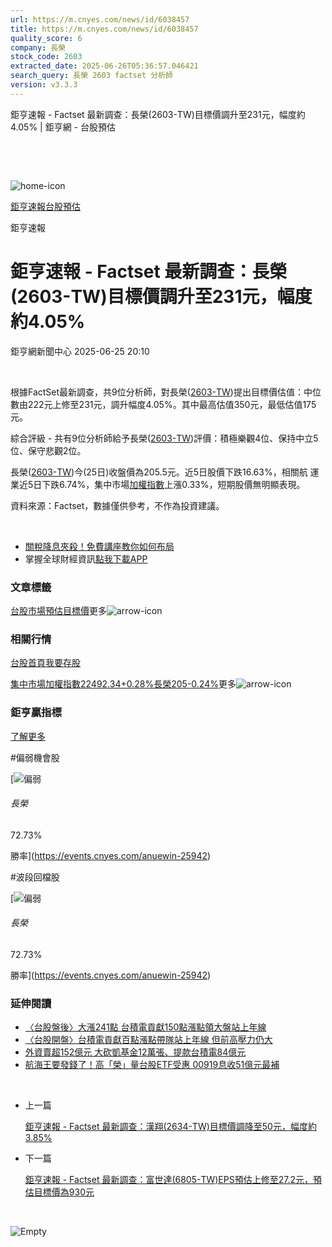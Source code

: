 ```yaml
---
url: https://m.cnyes.com/news/id/6038457
title: https://m.cnyes.com/news/id/6038457
quality_score: 6
company: 長榮
stock_code: 2603
extracted_date: 2025-06-26T05:36:57.046421
search_query: 長榮 2603 factset 分析師
version: v3.3.3
---
```


鉅亨速報 - Factset 最新調查：長榮(2603-TW)目標價調升至231元，幅度約4.05% | 鉅亨網 - 台股預估

‌

‌

![home-icon](/assets/icons/breadCrumb/symbol-icon-home.svg)

[鉅亨速報](/news/cat/anue_live)[台股預估](/news/cat/tw_forecast)

鉅亨速報

# 鉅亨速報 - Factset 最新調查：長榮(2603-TW)目標價調升至231元，幅度約4.05%

鉅亨網新聞中心 2025-06-25 20:10

‌

根據FactSet最新調查，共9位分析師，對長榮([2603-TW](https://www.cnyes.com/twstock/2603))提出目標價估值：中位數由222元上修至231元，調升幅度4.05%。其中最高估值350元，最低估值175元。

綜合評級 - 共有9位分析師給予長榮([2603-TW](https://www.cnyes.com/twstock/2603))評價：積極樂觀4位、保持中立5位、保守悲觀2位。

長榮([2603-TW](https://www.cnyes.com/twstock/2603))今(25日)收盤價為205.5元。近5日股價下跌16.63%，相關航 運 業近5日下跌6.74%，集中市場[加權指數](https://invest.cnyes.com/index/TWS/TSE01)上漲0.33%，短期股價無明顯表現。

資料來源：Factset，數據僅供參考，不作為投資建議。

‌

* [關稅降息夾殺！免費講座教你如何布局](https://www.rsc.com.tw/Cnyes_RSC/SeminarBooking2025InvestmentOutlook.aspx?utm_source=anue&utm_medium=usstocks_end)
* 掌握全球財經資訊[點我下載APP](http://www.cnyes.com/app/?utm_source=mweb&utm_medium=HamMenuBanner&utm_campaign=fixed&utm_content=entr)

### 文章標籤

[台股](https://news.cnyes.com/tag/台股 "台股")[市場預估](https://news.cnyes.com/tag/市場預估 "市場預估")[目標價](https://news.cnyes.com/tag/目標價 "目標價")更多![arrow-icon](/assets/icons/arrows/arrow-down.svg)

### 相關行情

[台股首頁](https://www.cnyes.com/twstock)[我要存股](https://supr.link/8OHaU)

[集中市場加權指數22492.34+0.28%](https://invest.cnyes.com/index/TWS/TSE01)[長榮205-0.24%](https://www.cnyes.com/twstock/2603)更多![arrow-icon](/assets/icons/arrows/arrow-down.svg)

### 鉅亨贏指標

[了解更多](https://events.cnyes.com/anuewin-25942)

#偏弱機會股

[![偏弱](/assets/icons/win-indicator/short.svg)

###### 長榮

72.73%

勝率](https://events.cnyes.com/anuewin-25942)

#波段回檔股

[![偏弱](/assets/icons/win-indicator/short.svg)

###### 長榮

72.73%

勝率](https://events.cnyes.com/anuewin-25942)

### 延伸閱讀

* [〈台股盤後〉大漲241點 台積電貢獻150點漲點領大盤站上年線](/news/id/6037562)
* [〈台股開盤〉台積電貢獻百點漲點帶隊站上年線 但前高壓力仍大](/news/id/6037128)
* [外資賣超152億元 大砍凱基金12萬張、提款台積電84億元](/news/id/6034696)
* [航海王要發錢了！高「榮」量台股ETF受惠 00919息收51億元最補](/news/id/6031088)

‌

* 上一篇

  [鉅亨速報 - Factset 最新調查：漢翔(2634-TW)目標價調降至50元，幅度約3.85%](/news/id/6038772)
* 下一篇

  [鉅亨速報 - Factset 最新調查：富世達(6805-TW)EPS預估上修至27.2元，預估目標價為930元](/news/id/6037443)

‌

![Empty](/assets/icons/skeleton/empty-image.svg)

‌